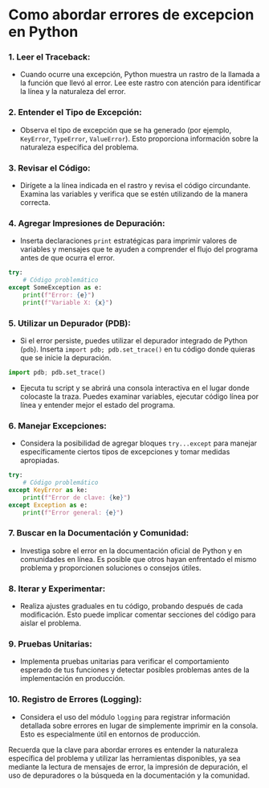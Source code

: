 # Como abordar errores de excepcion en Python

### 1. **Leer el Traceback:**

   - Cuando ocurre una excepción, Python muestra un rastro de la llamada a la función que llevó al error. Lee este rastro con atención para identificar la línea y la naturaleza del error.

### 2. **Entender el Tipo de Excepción:**

   - Observa el tipo de excepción que se ha generado (por ejemplo, `KeyError`, `TypeError`, `ValueError`). Esto proporciona información sobre la naturaleza específica del problema.

### 3. **Revisar el Código:**

   - Dirígete a la línea indicada en el rastro y revisa el código circundante. Examina las variables y verifica que se estén utilizando de la manera correcta.

### 4. **Agregar Impresiones de Depuración:**

   - Inserta declaraciones `print` estratégicas para imprimir valores de variables y mensajes que te ayuden a comprender el flujo del programa antes de que ocurra el error.

   ```python
   try:
       # Código problemático
   except SomeException as e:
       print(f"Error: {e}")
       print(f"Variable X: {x}")
   ```

### 5. **Utilizar un Depurador (PDB):**

   - Si el error persiste, puedes utilizar el depurador integrado de Python (`pdb`). Inserta `import pdb; pdb.set_trace()` en tu código donde quieras que se inicie la depuración.

   ```python
   import pdb; pdb.set_trace()
   ```

   - Ejecuta tu script y se abrirá una consola interactiva en el lugar donde colocaste la traza. Puedes examinar variables, ejecutar código línea por línea y entender mejor el estado del programa.

### 6. **Manejar Excepciones:**

   - Considera la posibilidad de agregar bloques `try...except` para manejar específicamente ciertos tipos de excepciones y tomar medidas apropiadas.

   ```python
   try:
       # Código problemático
   except KeyError as ke:
       print(f"Error de clave: {ke}")
   except Exception as e:
       print(f"Error general: {e}")
   ```

### 7. **Buscar en la Documentación y Comunidad:**

   - Investiga sobre el error en la documentación oficial de Python y en comunidades en línea. Es posible que otros hayan enfrentado el mismo problema y proporcionen soluciones o consejos útiles.

### 8. **Iterar y Experimentar:**

   - Realiza ajustes graduales en tu código, probando después de cada modificación. Esto puede implicar comentar secciones del código para aislar el problema.

### 9. **Pruebas Unitarias:**

   - Implementa pruebas unitarias para verificar el comportamiento esperado de tus funciones y detectar posibles problemas antes de la implementación en producción.

### 10. **Registro de Errores (Logging):**

   - Considera el uso del módulo `logging` para registrar información detallada sobre errores en lugar de simplemente imprimir en la consola. Esto es especialmente útil en entornos de producción.

Recuerda que la clave para abordar errores es entender la naturaleza específica del problema y utilizar las herramientas disponibles, ya sea mediante la lectura de mensajes de error, la impresión de depuración, el uso de depuradores o la búsqueda en la documentación y la comunidad.